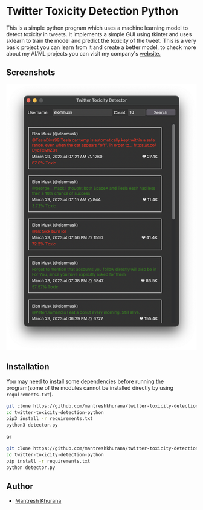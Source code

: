 # Twitter Toxicity Detection Python

This is a simple python program which uses a machine learning model to detect toxicity in tweets. It implements a simple GUI using tkinter and uses sklearn to train the model and predict the toxicity of the tweet. This is a very basic project you can learn from it and create a better model, to check more about my AI/ML projects you can visit my company's [website.](https://www.spyxpo.com/)

## Screenshots

![App Screenshot](./screenshots/screenshot-1.png)

## Installation

You may need to install some dependencies before running the program(some of the modules cannot be installed directly by using `requirements.txt`).

```bash
git clone https://github.com/mantreshkhurana/twitter-toxicity-detection-python.git
cd twitter-toxicity-detection-python
pip3 install -r requirements.txt
python3 detector.py
```

or

```bash
git clone https://github.com/mantreshkhurana/twitter-toxicity-detection-python.git
cd twitter-toxicity-detection-python
pip install -r requirements.txt
python detector.py
```

## Author

- [Mantresh Khurana](https://github.com/mantreshkhurana)
